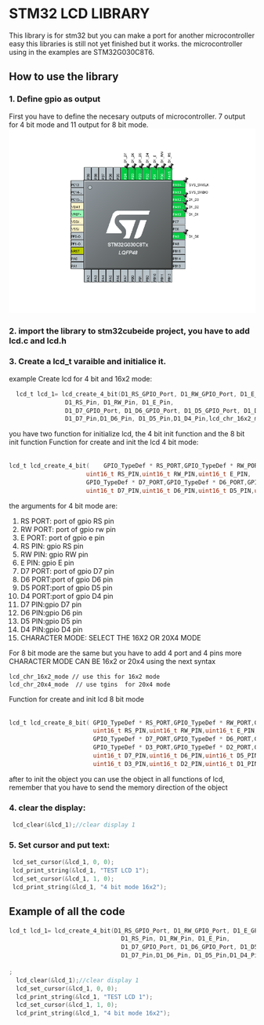 # STM32 LCD LIBRARY
This library is for stm32 but you can make a port for another microcontroller easy
this libraries is still not yet finished but it works.
the microcontroller using in the examples are STM32G030C8T6.


## How to use the library

### 1. Define gpio as output
First you have to define the necesary outputs of microcontroller.
7 output for 4 bit mode  and 11 output for 8 bit mode.
![Definene gpio as output in stm32cubemx](https://github.com/MrMustard/STM32-LCD/blob/main/EXAMPLES/LCD_16X2_8_BIT_MODE/pinout.png)

### 2. import the library to stm32cubeide project, you have to add lcd.c and lcd.h 
### 3. Create a lcd_t varaible and initialice it.
 example Create lcd for 4 bit and 16x2 mode: 

```C
  lcd_t lcd_1= lcd_create_4_bit(D1_RS_GPIO_Port, D1_RW_GPIO_Port, D1_E_GPIO_Port,
  				D1_RS_Pin, D1_RW_Pin, D1_E_Pin,
  				D1_D7_GPIO_Port, D1_D6_GPIO_Port, D1_D5_GPIO_Port, D1_D4_GPIO_Port,
  				D1_D7_Pin,D1_D6_Pin, D1_D5_Pin,D1_D4_Pin,lcd_chr_16x2_mode);

```

 you have two function for initialize lcd, the 4 bit init function and the 8 bit init function
 Function for create and init the lcd 4 bit mode:
 
  ```C
 
 lcd_t lcd_create_4_bit(	GPIO_TypeDef * RS_PORT,GPIO_TypeDef * RW_PORT,GPIO_TypeDef * E_PORT,
						uint16_t RS_PIN,uint16_t RW_PIN,uint16_t E_PIN,
						GPIO_TypeDef * D7_PORT,GPIO_TypeDef * D6_PORT,GPIO_TypeDef * D5_PORT,GPIO_TypeDef * D4_PORT,
						uint16_t D7_PIN,uint16_t D6_PIN,uint16_t D5_PIN,uint16_t D4_PIN,uint8_t character);
 
 ```
  the arguments for 4 bit mode are:
 1. RS PORT: port of gpio RS pin
 2. RW PORT: port of gpio rw pin
 3. E PORT: port of gpio e pin
 4. RS PIN: gpio RS pin
 5. RW PIN: gpio RW pin
 6. E PIN: gpio E pin
 7. D7 PORT: port of gpio D7 pin
 8. D6 PORT:port of gpio D6 pin
 9. D5 PORT:port of gpio D5 pin
 10. D4 PORT:port of gpio D4 pin
 11. D7 PIN:gpio D7 pin
 12. D6 PIN:gpio D6 pin
 13. D5 PIN:gpio D5 pin
 14. D4 PIN:gpio D4 pin
 15. CHARACTER MODE: SELECT THE 16X2 OR  20X4  MODE
 
 
 For 8 bit mode are the same but you have to add 4 port and 4 pins more
 CHARACTER MODE CAN BE 16x2 or 20x4 using the next syntax
 ```
lcd_chr_16x2_mode // use this for 16x2 mode
lcd_chr_20x4_mode  // use tgins  for 20x4 mode
 
 ```
 

 Function for create and init lcd 8 bit mode 
```C

lcd_t lcd_create_8_bit(	GPIO_TypeDef * RS_PORT,GPIO_TypeDef * RW_PORT,GPIO_TypeDef * E_PORT,
						uint16_t RS_PIN,uint16_t RW_PIN,uint16_t E_PIN,
						GPIO_TypeDef * D7_PORT,GPIO_TypeDef * D6_PORT,GPIO_TypeDef * D5_PORT,GPIO_TypeDef * D4_PORT,
						GPIO_TypeDef * D3_PORT,GPIO_TypeDef * D2_PORT,GPIO_TypeDef * D1_PORT,GPIO_TypeDef * D0_PORT,
						uint16_t D7_PIN,uint16_t D6_PIN,uint16_t D5_PIN,uint16_t D4_PIN,
						uint16_t D3_PIN,uint16_t D2_PIN,uint16_t D1_PIN,uint16_t D0_PIN,uint8_t character);
```




after to init the object you can use the object in all functions of lcd, remember that you have to send the memory direction of the object

### 4. clear the display:

```C
 lcd_clear(&lcd_1);//clear display 1

```
### 5. Set cursor and put text:

```C
 lcd_set_cursor(&lcd_1, 0, 0);
 lcd_print_string(&lcd_1, "TEST LCD 1");
 lcd_set_cursor(&lcd_1, 1, 0);
 lcd_print_string(&lcd_1, "4 bit mode 16x2");
```


## Example of all the code

```C
lcd_t lcd_1= lcd_create_4_bit(D1_RS_GPIO_Port, D1_RW_GPIO_Port, D1_E_GPIO_Port,
  								D1_RS_Pin, D1_RW_Pin, D1_E_Pin,
  								D1_D7_GPIO_Port, D1_D6_GPIO_Port, D1_D5_GPIO_Port, D1_D4_GPIO_Port,
  								D1_D7_Pin,D1_D6_Pin, D1_D5_Pin,D1_D4_Pin,lcd_chr_16x2_mode);

;
  lcd_clear(&lcd_1);//clear display 1
  lcd_set_cursor(&lcd_1, 0, 0);
  lcd_print_string(&lcd_1, "TEST LCD 1");
  lcd_set_cursor(&lcd_1, 1, 0);
  lcd_print_string(&lcd_1, "4 bit mode 16x2");
```



